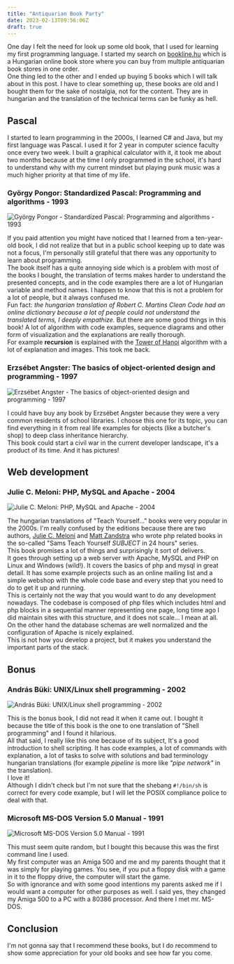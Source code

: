 ```yaml
---
title: "Antiquarian Book Party"
date: 2023-02-13T09:56:06Z
draft: true
---
```


One day I felt the need for look up some old book, that I used for learning my first programming language. I started my
search on [bookline.hu](https://bookline.hu/) which is a Hungarian online book store where you can buy from multiple
antiquarian book stores in one order.\
One thing led to the other and I ended up buying 5 books which I will talk about in this post. I have to clear something
up, these books are old and I bought them for the sake of nostalgia, not for the content. They are in hungarian and
the translation of the technical terms can be funky as hell.

## Pascal

I started to learn programming in the 2000s, I learned C# and Java, but my first language was Pascal. I used it for
2 year in computer science faculty once every two week. I built a graphical calculator with it, it took me about two
months because at the time I only programmed in the school, it's hard to understand why with my current mindset but
playing punk music was a much higher priority at that time of my life.

### György Pongor: Standardized Pascal: Programming and algorithms - 1993

![György Pongor - Standardized Pascal: Programming and algorithms - 1993](standardized-pascal.jpeg)

If you paid attention you might have noticed that I learned from a ten-year-old book, I did not realize that but in
a public school keeping up to date was not a focus, I'm personally still grateful that there was any opportunity to
learn about programming.\
The book itself has a quite annoying side which is a problem with most of the books I bought, the translation of terms
makes harder to understand the presented concepts, and in the code examples there are a lot of Hungarian variable and
method names. I happen to know that this is not a problem for a lot of people, but it always confused me.\
Fun fact: *the hungarian translation of Robert C. Martins Clean Code had an online dictionary because a lot of people
could not understand the translated terms, I deeply empathize.*
But there are some good things in this book! A lot of algorithm with code examples, sequence diagrams and other form
of visualization and the explanations are really thorough.\
For example **recursion** is explained with
the [Tower of Hanoi](https://www.geeksforgeeks.org/c-program-for-tower-of-hanoi/) algorithm with a lot of explanation
and images. This took me back.

### Erzsébet Angster: The basics of object-oriented design and programming - 1997

![Erzsébet Angster - The basics of object-oriented design and programming - 1997](the-basics-of-oop.jpeg)

I could have buy any book by Erzsébet Angster because they were a very common residents of school libraries. I choose
this one for its topic, you can find everything in it from real life examples for objects (like a butcher's shop) to
deep class inheritance hierarchy.\
This book could start a civil war in the current developer landscape, it's a product of its time. And it has pictures!

## Web development

### Julie C. Meloni: PHP, MySQL and Apache - 2004

![Julie C. Meloni: PHP, MySQL and Apache - 2004](php-mysql-apache.jpeg)

The hungarian translations of "Teach Yourself..." books were very popular in the 2000s. I'm really confused
by the editions because there are two
authors, [Julie C. Meloni](https://www.amazon.com/stores/Julie-C.-Meloni/author/B001IOF7KU?ref=ap_rdr&store_ref=ap_rdr&isDramIntegrated=true&shoppingPortalEnabled=true)
and [Matt Zandstra](https://www.amazon.com/stores/Matt-Zandstra/author/B001ITYM3S?ref=ap_rdr&store_ref=ap_rdr&isDramIntegrated=true&shoppingPortalEnabled=true)
who wrote php related books in the so-called "Sams Teach Yourself *SUBJECT* in 24 hours" series.\
This book promises a lot of things and surprisingly it sort of delivers.\
It goes through setting up a web server with Apache, MySQL and PHP on Linux and Windows (wild!). It covers the basics of
php and mysql in great detail. It has some example projects such as an online mailing list and a simple webshop with
the whole code base and every step that you need to do to get it up and running.\
This is certainly not the way that you would want to do any development nowadays. The codebase is composed of php files
which includes html and php blocks in a sequential manner representing one page, long time ago I did maintain sites with
this structure, and it does not scale... I mean at all. On the other hand the database schemas are well normalized and
the configuration of Apache is nicely explained.\
This is not how you develop a project, but it makes you understand the important parts of the stack.

## Bonus

### András Büki: UNIX/Linux shell programming - 2002

![András Büki: UNIX/Linux shell programming - 2002](shell-programming.jpeg)

This is the bonus book, I did not read it when it came out. I bought it because the title of this book is the
one to one translation of "Shell programming" and I found it hilarious.\
All that said, I really like this one because of its subject, It's a good introduction to shell scripting. It has code
examples, a lot of commands with explanation, a lot of tasks to solve with solutions and bad terminology hungarian
translations (for example *pipeline* is more like *"pipe network"* in the translation).\
I love it!\
Although I didn't check but I'm not sure that the shebang `#!/bin/sh` is correct for every code example, but I will
let the POSIX compliance police to deal with that.

### Microsoft MS-DOS Version 5.0 Manual - 1991

![Microsoft MS-DOS Version 5.0 Manual - 1991](ms-dos-manual.jpeg)

This must seem quite random, but I bought this because this was the first command line I used.\
My first computer was an Amiga 500 and me and my parents thought that it was simply for playing games. You see, if you
put a floppy disk with a game in it to the floppy drive, the computer will start the game.\
So with ignorance and with some good intentions my parents asked me if I would want a computer for other purposes
as well. I said yes, they changed my Amiga 500 to a PC with a 80386 processor. And there I met mr. MS-DOS.

## Conclusion

I'm not gonna say that I recommend these books, but I do recommend to show some appreciation for your old books and see
how far you come.